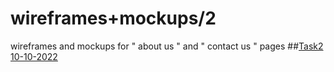 # wireframes+mockups/2
wireframes and mockups for " about us " and " contact us " pages
##[Task2 10-10-2022](https://miro.com/app/board/uXjVPPcaH24=/?share_link_id=409619378827)
